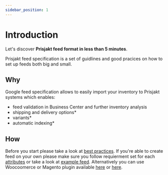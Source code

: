 ```yaml
---
sidebar_position: 1
---
```


# Introduction

Let's discover **Prisjakt feed format in less than 5 minutes**.

Prisjakt feed specification is a set of guidlines and good pracices on how to set up feeds both big and small.
 
## Why

Google feed specification allows to easily import your inventory to Prisjakt systems which enables:
- feed validation in Business Center and further inventory analysis
- shipping and delivery options*
- variants*
- automatic indexing*

## How

Before you start please take a look at [best practices](/docs/overview/best-practices). If you're able to create feed on your own please make sure you follow requierment set for each [attributes](/docs/category/fields) or take a look at [example feed](/docs/category/examples/). Alternatively you can use Woocoomerce or Magento plugin available [here](external-link) or [here](external-link). 

